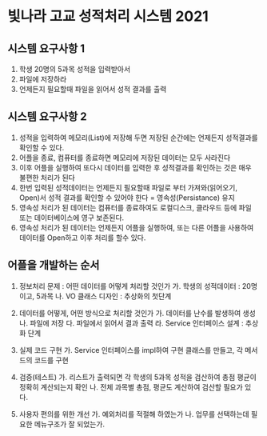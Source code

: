 # 빛나라 고교 성적처리 시스템 2021

## 시스템 요구사항 1
1. 학생 20명의 5과목 성적을 입력받아서
2. 파일에 저장하라
3. 언제든지 필요할때 파일을 읽어서 성적 결과를 출력

## 시스템 요구사항 2
1. 성적을 입력하여 메모리(List)에 저장해 두면 저장된 순간에는 언제든지 성적결과를 확인할 수 있다.
2. 어플을 종료, 컴퓨터를 종료하면 메모리에 저장된 데이터는 모두 사라진다
3. 이후 어플을 실행하여 또다시 데이터를 입력한 후 성적결과를 확인하는 것은 매우 불편한 처리가 된다
4. 한번 입력된 성적데이터는 언제든지 필요할때 파일로 부터 가져와(읽어오기, Open)서 성적 결과를 확인할 수 있어야 한다 = 영속성(Persistance) 유지
5. 영속성 처리가 된 데이터는 컴퓨터를 종료하여도 로컬디스크, 클라우드 등에 파일 또는 데이터베이스에 영구 보존된다.
6. 영속성 처리가 된 데이터는 언제든지 어플을 실행하여, 또는 다른 어플을 사용하여 데이터를 Open하고 이후 처리를 할수 있다.

## 어플을 개발하는 순서
1. 정보처리 문제 : 어떤 데이터를 어떻게 처리할 것인가
	가. 학생의 성적데이터 : 20명이고, 5과목
	나. VO 클래스 디자인 : 추상화의 첫단계
	
2. 데이터를 어떻게, 어떤 방식으로 처리할 것인가
	가. 데이터를 난수를 발생하여 생성
	나. 파일에 저장
	다. 파일에서 읽어서 결과 출력
	라. Service 인터페이스 설계 : 추상화 단계
	
3. 실제 코드 구현
	가. Service 인터페이스를 impl하여 구현 클래스를 만들고, 각 메서드의 코드를 구현
	
4. 검증(테스트)
	가. 리스트가 출력되면 각 학생의 5과목 성적을 검산하여 총점 평균이 정확히 계산되는지 확인
	나. 전체 과목별 총점, 평균도 계산하여 검산할 필요가 있다.
	
5. 사용자 편의를 위한 개선
	가. 예외처리를 적절해 하였는가
	나. 업무를 선택하는데 필요한 메뉴구조가 잘 되었는가.				











